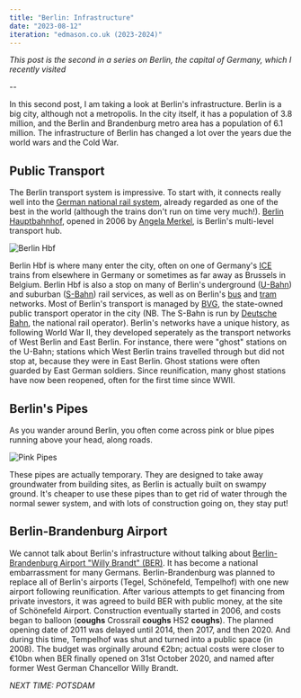 ```yaml
---
title: "Berlin: Infrastructure"
date: "2023-08-12"
iteration: "edmason.co.uk (2023-2024)"
---
```


*This post is the second in a series on Berlin, the capital of Germany, which I recently visited*

--

In this second post, I am taking a look at Berlin's infrastructure. Berlin is a big city, although not a metropolis. In the city itself, it has a population of 3.8 million, and the Berlin and Brandenburg metro area has a population of 6.1 million. The infrastructure of Berlin has changed a lot over the years due the world wars and the Cold War.

## Public Transport
The Berlin transport system is impressive. To start with, it connects really well into the [German national rail system](https://en.wikipedia.org/wiki/Rail_transport_in_Germany), already regarded as one of the best in the world (although the trains don't run on time very much!). [Berlin Hauptbahnhof](https://en.wikipedia.org/wiki/Berlin_Hauptbahnhof), opened in 2006 by [Angela Merkel](https://en.wikipedia.org/wiki/Angela_Merkel), is Berlin's multi-level transport hub.

![Berlin Hbf](https://upload.wikimedia.org/wikipedia/commons/thumb/7/7e/Berlin_Hauptbahnhof_Ostseite_HDR.jpg/600px-Berlin_Hauptbahnhof_Ostseite_HDR.jpg)

Berlin Hbf is where many enter the city, often on one of Germany's [ICE](https://en.wikipedia.org/wiki/Intercity_Express) trains from elsewhere in Germany or sometimes as far away as Brussels in Belgium. Berlin Hbf is also a stop on many of Berlin's underground ([U-Bahn](https://en.wikipedia.org/wiki/Berlin_U-Bahn)) and suburban ([S-Bahn](https://en.wikipedia.org/wiki/Berlin_S-Bahn)) rail services, as well as on Berlin's [bus](https://en.wikipedia.org/wiki/Bus_transport_in_Berlin) and [tram](https://en.wikipedia.org/wiki/Berlin_tram) networks. Most of Berlin's transport is managed by [BVG](https://en.wikipedia.org/wiki/Berliner_Verkehrsbetriebe), the state-owned public transport operator in the city (NB. The S-Bahn is run by [Deutsche Bahn](https://en.wikipedia.org/wiki/Deutsche_Bahn), the national rail operator). Berlin's networks have a unique history, as following World War II, they developed seperately as the transport networks of West Berlin and East Berlin. For instance, there were "ghost" stations on the U-Bahn; stations which West Berlin trains travelled through but did not stop at, because they were in East Berlin. Ghost stations were often guarded by East German soldiers. Since reunification, many ghost stations have now been reopened, often for the first time since WWII.

## Berlin's Pipes
As you wander around Berlin, you often come across pink or blue pipes running above your head, along roads.

![Pink Pipes](https://upload.wikimedia.org/wikipedia/commons/c/ce/Revaler_Stra%C3%9Fe_Pink_Pipes_%2815349385156%29.jpg)

These pipes are actually temporary. They are designed to take away groundwater from building sites, as Berlin is actually built on swampy ground. It's cheaper to use these pipes than to get rid of water through the normal sewer system, and with lots of construction going on, they stay put!

## Berlin-Brandenburg Airport
We cannot talk about Berlin's infrastructure without talking about [Berlin-Brandenburg Airport "Willy Brandt" (BER)](https://en.wikipedia.org/wiki/Berlin_Brandenburg_Airport). It has become a national embarrassment for many Germans. Berlin-Brandenburg was planned to replace all of Berlin's airports (Tegel, Schönefeld, Tempelhof) with one new airport following reunification. After various attempts to get financing from private investors, it was agreed to build BER with public money, at the site of Schönefeld Airport. Construction eventually started in 2006, and costs began to balloon (**coughs** Crossrail **coughs** HS2 **coughs**). The planned opening date of 2011 was delayed until 2014, then 2017, and then 2020. And during this time, Tempelhof was shut and turned into a public space (in 2008). The budget was orginally around €2bn; actual costs were closer to €10bn when BER finally opened on 31st October 2020, and named after former West German Chancellor Willy Brandt.

*NEXT TIME: POTSDAM*